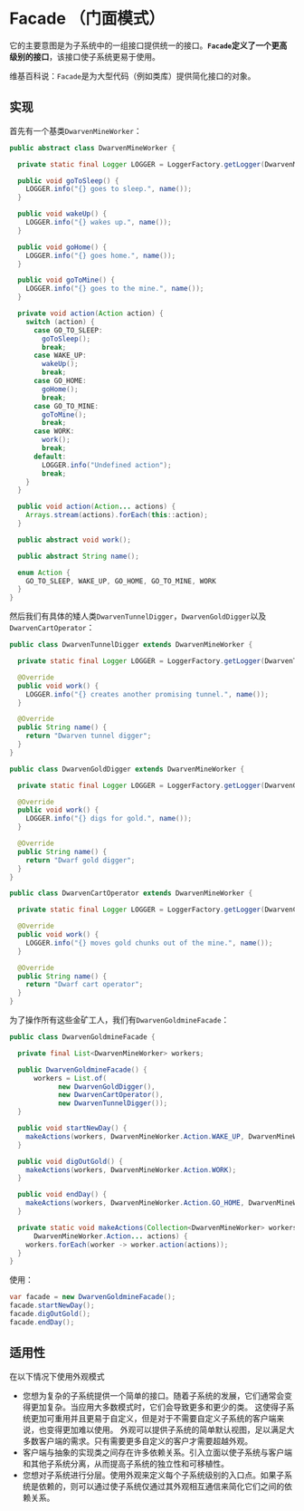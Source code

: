 # Facade （门面模式）

它的主要意图是为子系统中的一组接口提供统一的接口。**`Facade`定义了一个更高级别的接口**，该接口使子系统更易于使用。

维基百科说：`Facade`是为大型代码（例如类库）提供简化接口的对象。

## 实现

首先有一个基类`DwarvenMineWorker`：
```java
public abstract class DwarvenMineWorker {

  private static final Logger LOGGER = LoggerFactory.getLogger(DwarvenMineWorker.class);

  public void goToSleep() {
    LOGGER.info("{} goes to sleep.", name());
  }

  public void wakeUp() {
    LOGGER.info("{} wakes up.", name());
  }

  public void goHome() {
    LOGGER.info("{} goes home.", name());
  }

  public void goToMine() {
    LOGGER.info("{} goes to the mine.", name());
  }

  private void action(Action action) {
    switch (action) {
      case GO_TO_SLEEP:
        goToSleep();
        break;
      case WAKE_UP:
        wakeUp();
        break;
      case GO_HOME:
        goHome();
        break;
      case GO_TO_MINE:
        goToMine();
        break;
      case WORK:
        work();
        break;
      default:
        LOGGER.info("Undefined action");
        break;
    }
  }

  public void action(Action... actions) {
    Arrays.stream(actions).forEach(this::action);
  }

  public abstract void work();

  public abstract String name();

  enum Action {
    GO_TO_SLEEP, WAKE_UP, GO_HOME, GO_TO_MINE, WORK
  }
}
```

然后我们有具体的矮人类`DwarvenTunnelDigger`，`DwarvenGoldDigger`以及 `DwarvenCartOperator`：
```java
public class DwarvenTunnelDigger extends DwarvenMineWorker {

  private static final Logger LOGGER = LoggerFactory.getLogger(DwarvenTunnelDigger.class);

  @Override
  public void work() {
    LOGGER.info("{} creates another promising tunnel.", name());
  }

  @Override
  public String name() {
    return "Dwarven tunnel digger";
  }
}

public class DwarvenGoldDigger extends DwarvenMineWorker {

  private static final Logger LOGGER = LoggerFactory.getLogger(DwarvenGoldDigger.class);

  @Override
  public void work() {
    LOGGER.info("{} digs for gold.", name());
  }

  @Override
  public String name() {
    return "Dwarf gold digger";
  }
}

public class DwarvenCartOperator extends DwarvenMineWorker {

  private static final Logger LOGGER = LoggerFactory.getLogger(DwarvenCartOperator.class);

  @Override
  public void work() {
    LOGGER.info("{} moves gold chunks out of the mine.", name());
  }

  @Override
  public String name() {
    return "Dwarf cart operator";
  }
}
```

为了操作所有这些金矿工人，我们有`DwarvenGoldmineFacade`：
```java
public class DwarvenGoldmineFacade {

  private final List<DwarvenMineWorker> workers;

  public DwarvenGoldmineFacade() {
      workers = List.of(
            new DwarvenGoldDigger(),
            new DwarvenCartOperator(),
            new DwarvenTunnelDigger());
  }

  public void startNewDay() {
    makeActions(workers, DwarvenMineWorker.Action.WAKE_UP, DwarvenMineWorker.Action.GO_TO_MINE);
  }

  public void digOutGold() {
    makeActions(workers, DwarvenMineWorker.Action.WORK);
  }

  public void endDay() {
    makeActions(workers, DwarvenMineWorker.Action.GO_HOME, DwarvenMineWorker.Action.GO_TO_SLEEP);
  }

  private static void makeActions(Collection<DwarvenMineWorker> workers,
      DwarvenMineWorker.Action... actions) {
    workers.forEach(worker -> worker.action(actions));
  }
}
```

使用：
```java
var facade = new DwarvenGoldmineFacade();
facade.startNewDay();
facade.digOutGold();
facade.endDay();
```

## 适用性

在以下情况下使用外观模式
- 您想为复杂的子系统提供一个简单的接口。随着子系统的发展，它们通常会变得更加复杂。当应用大多数模式时，它们会导致更多和更少的类。
这使得子系统更加可重用并且更易于自定义，但是对于不需要自定义子系统的客户端来说，也变得更加难以使用。
外观可以提供子系统的简单默认视图，足以满足大多数客户端的需求。只有需要更多自定义的客户才需要超越外观。
- 客户端与抽象的实现类之间存在许多依赖关系。引入立面以使子系统与客户端和其他子系统分离，从而提高子系统的独立性和可移植性。
- 您想对子系统进行分层。使用外观来定义每个子系统级别的入口点。如果子系统是依赖的，则可以通过使子系统仅通过其外观相互通信来简化它们之间的依赖关系。

